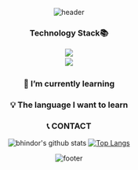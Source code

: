 <div align = center>

![header](https://capsule-render.vercel.app/api?type=waving&color=gradient&height=300&section=header&text=Bhindor&fontSize=70&animation=twinkling&descAlignY=40)
### Technology Stack📚
<span><img src="https://img.shields.io/badge/C-A8B9CC?style=flat-square&logo=C&logoColor=white"/><span></br>
  <span><img src="https://img.shields.io/badge/JAVA-A8B9CC?style=flat-square&logo=java&logoColor=white"/><span></br>
  
### 🌱 I’m currently learning 
  
### 💡 The language I want to learn 


<!--###Tool
![VSCode](http://img.shields.io/badge/VSCode-007ACC?style=for-the-badge&logo=visualstudiocode&logoColor=white)
  ![Git](http://img.shields.io/badge/Git-F05032?style=for-the-badge&logo=git&logoColor=white)
  ![GitHub](http://img.shields.io/badge/GitHub-181717?style=for-the-badge&logo=github&logoColor=white)
  ![Postman](http://img.shields.io/badge/Postman-FF6C37?style=for-the-badge&logo=postman&logoColor=white)
  ![Babel](http://img.shields.io/badge/Babel-F9DC3E?style=for-the-badge&logo=babel&logoColor=white)
  ![Figma](http://img.shields.io/badge/Figma-F24E1E?style=for-the-badge&logo=figma&-->

### 📞 CONTACT
<!-- <a href="mailto:yong10241103@gmail.com"><img src="https://img.shields.io/badge/Gmail-d14836?style=flat-square&logo=Gmail&logoColor=white&link=yong10241103@gmail.com"/></a>
<a href="mailto:rhdydqls1024@naver.com"><img src="https://img.shields.io/badge/Naver-69e373?style=flat-square&logo=Naver&logoColor=white&link=rhdydqls1024@naver.com"/></a>
<a href="https://www.instagram.com/koyong_2"><img src="https://img.shields.io/badge/Instagram-a640a4?style=flat-square&logo=instagram&logoColor=white&link=https://www.instagram.com/koyong_2"/></a>
  <a href="https://yongbin1024.tistory.com"><img src="https://img.shields.io/badge/Tistory-414142?style=flat-square&logo=t-mobile&logoColor=white&link=https://yongbin1024.tistory.com"/></a> -->

![bhindor's github stats](https://github-readme-stats.vercel.app/api?username=bhindor&theme=vue&show_icons=true&hide_border=true)
[![Top Langs](https://github-readme-stats.vercel.app/api/top-langs/?username=bhindor&theme=vue&layout=compact&hide_border=true)](https://github.com/anuraghazra/github-readme-stats)<br>
      
![footer](https://capsule-render.vercel.app/api?type=waving&color=gradient&reversal=false&section=footer)
</div>
